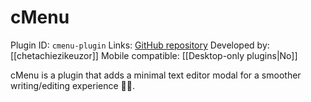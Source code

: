 # cMenu

Plugin ID: `cmenu-plugin`
Links: [GitHub repository](https://github.com/chetachiezikeuzor/cMenu-Plugin)
Developed by: [[chetachiezikeuzor]]
Mobile compatible: [[Desktop-only plugins|No]]

cMenu is a plugin that adds a minimal text editor modal for a smoother writing/editing experience ✍🏽.
